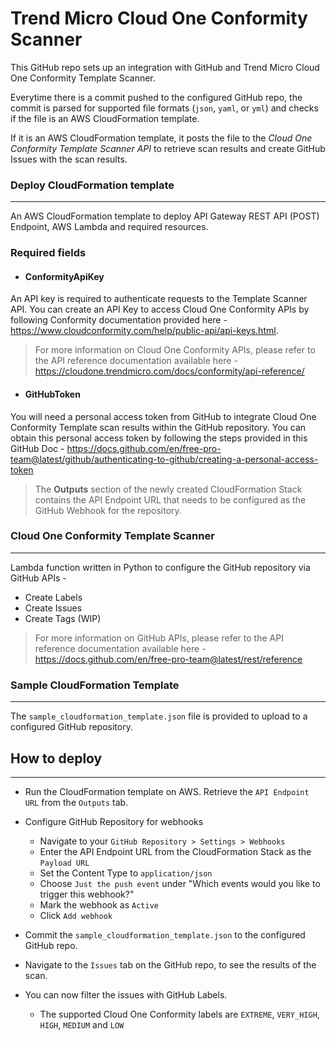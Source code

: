 # Trend Micro Cloud One Conformity Scanner

This GitHub repo sets up an integration with GitHub and Trend Micro Cloud One Conformity Template Scanner. 

Everytime there is a commit pushed to the configured GitHub repo, the commit is parsed for supported file formats (`json`, `yaml`, or `yml`) and checks if the file is an AWS CloudFormation template.

If it is an AWS CloudFormation template, it posts the file to the *Cloud One Conformity Template Scanner API* to retrieve scan results and create GitHub Issues with the scan results.

### Deploy CloudFormation template
---

An AWS CloudFormation template to deploy API Gateway REST API (POST) Endpoint, AWS Lambda and required resources.

### Required fields


 - #### **ConformityApiKey**
        
An API key is required to authenticate requests to the Template Scanner API. You can create an API Key to access Cloud One Conformity APIs by following Conformity documentation provided here - https://www.cloudconformity.com/help/public-api/api-keys.html.
        
> For more information on Cloud One Conformity APIs, please refer to the API reference documentation available here - https://cloudone.trendmicro.com/docs/conformity/api-reference/

- #### **GitHubToken**
        
You will need a personal access token from GitHub to integrate Cloud One Conformity Template scan results within the GitHub repository. You can obtain this personal access token by following the steps provided in this GitHub Doc - https://docs.github.com/en/free-pro-team@latest/github/authenticating-to-github/creating-a-personal-access-token

> The **Outputs** section of the newly created CloudFormation Stack contains the API Endpoint URL that needs to be configured as the GitHub Webhook for the repository.

### Cloud One Conformity Template Scanner
---

Lambda function written in Python to configure the GitHub repository via GitHub APIs -

- Create Labels
- Create Issues
- Create Tags (WIP)

> For more information on GitHub APIs, please refer to the API reference documentation available here - https://docs.github.com/en/free-pro-team@latest/rest/reference

### Sample CloudFormation Template
---

The `sample_cloudformation_template.json` file is provided to upload to a configured GitHub repository.


## How to deploy
---

- Run the CloudFormation template on AWS. Retrieve the `API Endpoint URL` from the `Outputs` tab.

- Configure GitHub Repository for webhooks
    - Navigate to your `GitHub Repository > Settings > Webhooks`
    - Enter the API Endpoint URL from the CloudFormation Stack as the `Payload URL`
    - Set the Content Type to `application/json`
    - Choose `Just the push event` under "Which events would you like to trigger this webhook?"
    - Mark the webhook as `Active`
    - Click `Add webhook`

- Commit the `sample_cloudformation_template.json` to the configured GitHub repo.

- Navigate to the `Issues` tab on the GitHub repo, to see the results of the scan.

- You can now filter the issues with GitHub Labels.
    - The supported Cloud One Conformity labels are `EXTREME`, `VERY_HIGH`, `HIGH`, `MEDIUM` and `LOW`
